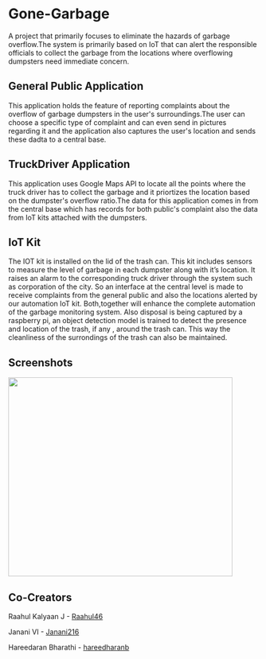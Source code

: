 # Gone-Garbage

A project that primarily focuses to eliminate the hazards of garbage overflow.The system is primarily based on IoT that can alert the responsible officials to collect the garbage from the locations where overflowing dumpsters need immediate concern.

## General Public Application

This application holds the feature of reporting complaints about the overflow of garbage dumpsters in the user's surroundings.The user can choose a specific type of complaint and can even send in pictures regarding it and the application also captures the user's location and sends these dadta to a central base.


## TruckDriver Application

This application uses Google Maps API to locate all the points where the truck driver has to collect the garbage and it priortizes the location based on the dumpster's overflow ratio.The data for this application comes in from the central base which has records for both public's complaint also the data from IoT kits attached with the dumpsters. 

## IoT Kit

The IOT kit is installed on the lid of the trash can. This kit includes sensors to measure the level of garbage in each dumpster along with it’s location. It raises an alarm to the corresponding truck driver through the system such as corporation of the city. So an interface at the central level is made to receive complaints from the general public and also the locations alerted by our automation IoT  kit. Both,together will enhance the complete automation of the garbage monitoring system. Also disposal is being captured by a raspberry pi, an object detection model is trained to detect the presence and location of the trash, if any , around the trash can. This way the cleanliness of the surrondings of the trash can also be maintained.


## Screenshots

<p float="left">
<img src="https://github.com/barath83/Smart-Garbage-Disposal-and-Monitoring-System/blob/master/images/iot-kit.jpeg" width="450" height="400" >
</p>

## Co-Creators

<p>Raahul Kalyaan J - <span><a href="https://github.com/Raahul46"/>Raahul46</span></a></p>
<p>Janani VI - <span><a href="https://github.com/Janani216"/>Janani216</span></a></p>
<p>Hareedaran Bharathi - <span><a href="https://github.com/hareedharanb"/>hareedharanb</span></a></p>


